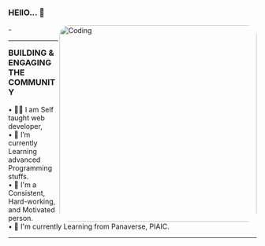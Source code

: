 ### HEllO... 👋
<img align="right" alt="Coding" width="400" style="border-radius:20px;"
	src="https://www.google.com/url?sa=i&url=https%3A%2F%2Fmedium.com%2F%40ajay.singh07%2F10-figma-plugins-to-convert-designs-into-html-and-css-code-de6752bbbd78&psig=AOvVaw2h_ydqRFWwjxAolRsn9i_T&ust=1710440677619000&source=images&cd=vfe&opi=89978449&ved=0CBIQjRxqFwoTCLCbk5vu8YQDFQAAAAAdAAAAABAK/gif3.gif"/>
-<hr>
<h3 style="margin-top: 4px;">BUILDING & ENGAGING THE COMMUNITY</h3>
• 💪🏻 I am Self taught web developer,<br>
• 🌱 I’m currently Learning advanced Programming stuffs.<br> 
• 🚀 I'm a Consistent, Hard-working, and Motivated person.<br> 
• 📗 I'm currently Learning from Panaverse, PIAIC.<br>
<hr>
